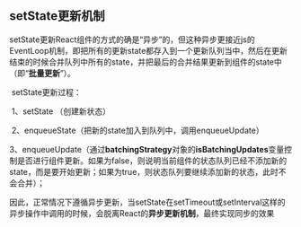 ## setState更新机制

​	setState更新React组件的方式的确是“异步”的，但这种异步更接近js的EventLoop机制，即把所有的更新state都存入到一个更新队列当中，然后在更新结束的时候合并队列中所有的state，并把最后的合并结果更新到组件的state中（即“**批量更新**”）。

​	setState更新过程：

​		1、setState （创建新状态）

​		2、enqueueState（把新的state加入到队列中，调用enqueueUpdate）

​		3、enqueueUpdate（通过**batchingStrategy**对象的**isBatchingUpdates**变量控制是否进行组件更新。如果为false，则说明当前组件的状态队列已经不添加新的state，而是要开始更新；如果为true，则状态队列要继续添加新的状态，此时不会合并）；



​	因此，正常情况下遵循异步更新，当setState在setTimeout或setInterval这样的异步操作中调用的时候，会脱离React的**异步更新机制**，最终实现同步的效果

​		 